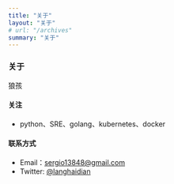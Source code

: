 ```yaml
---
title: "关于"
layout: "关于"
# url: "/archives"
summary: "关于"
---
```


### 关于

狼孩

#### 关注
* python、SRE、golang、kubernetes、docker 

#### 联系方式
* Email：sergio13848@gmail.com
* Twitter: [@langhaidian](https://twitter.com/langhaidian)